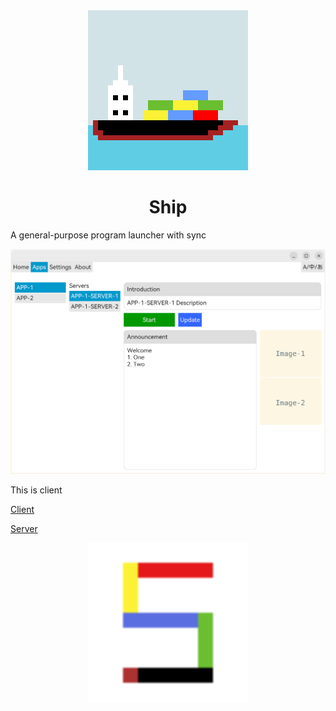 
<div align="center">

<img src="./assets/images/logo.png" width="256">

# Ship

</div>

A general-purpose program launcher with sync


<img src="./assets/images/preview.png">

This is client

[Client](https://github.com/comoyi/ship)

[Server](https://github.com/comoyi/seaport)

<div align="center">

<img src="./assets/images/s.svg" width="256">

</div>
